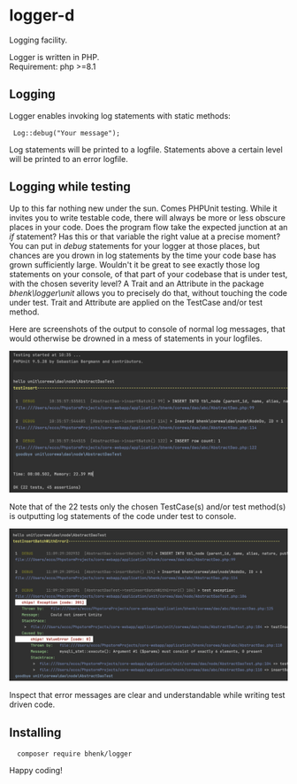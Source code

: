 # logger-d
Logging facility.

Logger is written in PHP. \
Requirement: php >=8.1 

## Logging
Logger enables invoking log statements with static methods:
```
 Log::debug("Your message");
```
Log statements will be printed to a logfile. Statements
above a certain level will be printed to an error logfile.

## Logging while testing
Up to this far nothing new under the sun. Comes PHPUnit testing.
While it invites you to write testable code, there
will always be more or less obscure places in your code. Does the program flow take the expected junction
at an *if* statement? Has this or that variable the right value at a precise moment? You can put in *debug* statements
for your logger at those places, but chances are you drown in log statements by the time your code base has grown
sufficiently large. Wouldn't it be great to see exactly those log statements on your console,
of that part of your codebase that is under test, with the chosen severity level? A Trait and an Attribute in
the package *bhenk\logger\unit* allows you to precisely do that, without
touching the code under test. Trait and Attribute are applied on
the TestCase and/or test method.

Here are screenshots of the output to console of normal log messages, that would otherwise be drowned in a
mess of statements in your logfiles.

![Console view example](docs/img/console_1.jpg "Console view example")

Note that of the 22 tests only the chosen TestCase(s) and/or
test method(s) is outputting log statements of the code under
test to  console.

![Console view example](docs/img/console_2.jpg "Console view example of error messages")

Inspect that error messages are clear and understandable while
writing test driven code.

## Installing

```
  composer require bhenk/logger
```

Happy coding!